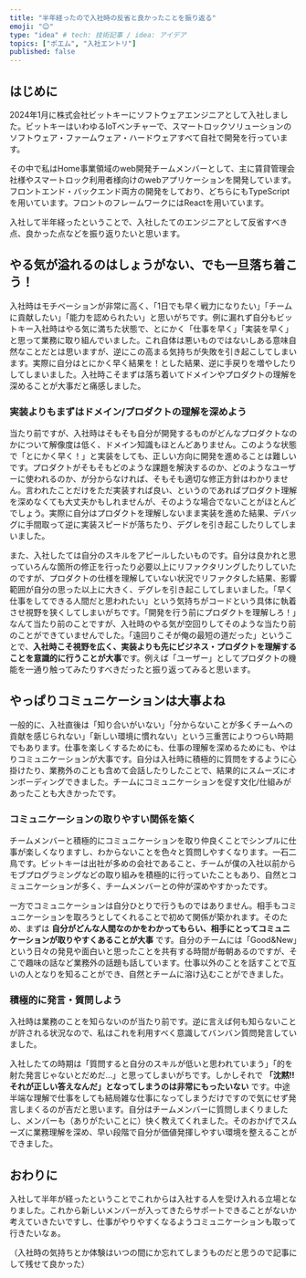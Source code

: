 ```yaml
---
title: "半年経ったので入社時の反省と良かったことを振り返る"
emoji: "😊"
type: "idea" # tech: 技術記事 / idea: アイデア
topics: ["ポエム", "入社エントリ"]
published: false
---
```


## はじめに

2024年1月に株式会社ビットキーにソフトウェアエンジニアとして入社しました。ビットキーはいわゆるIoTベンチャーで、スマートロックソリューションのソフトウェア・ファームウェア・ハードウェアすべて自社で開発を行っています。

その中で私はHome事業領域のweb開発チームメンバーとして、主に賃貸管理会社様やスマートロック利用者様向けのwebアプリケーションを開発しています。フロントエンド・バックエンド両方の開発をしており、どちらにもTypeScriptを用いています。フロントのフレームワークにはReactを用いています。

入社して半年経ったということで、入社したてのエンジニアとして反省すべき点、良かった点などを振り返りたいと思います。

## やる気が溢れるのはしょうがない、でも一旦落ち着こう！

入社時はモチベーションが非常に高く、「1日でも早く戦力になりたい」「チームに貢献したい」「能力を認められたい」と思いがちです。例に漏れず自分もビットキー入社時はやる気に満ちた状態で、とにかく「仕事を早く」「実装を早く」と思って業務に取り組んでいました。これ自体は悪いものではないしある意味自然なことだとは思いますが、逆にこの高まる気持ちが失敗を引き起こしてしまいます。実際に自分はとにかく早く結果を！とした結果、逆に手戻りを増やしたりしてしまいました。入社時こそまずは落ち着いてドメインやプロダクトの理解を深めることが大事だと痛感しました。

### 実装よりもまずはドメイン/プロダクトの理解を深めよう

当たり前ですが、入社時はそもそも自分が開発するものがどんなプロダクトなのかについて解像度は低く、ドメイン知識もほとんどありません。このような状態で「とにかく早く！」と実装をしても、正しい方向に開発を進めることは難しいです。プロダクトがそもそもどのような課題を解決するのか、どのようなユーザーに使われるのか、が分からなければ、そもそも適切な修正方針はわかりません。言われたことだけをただ実装すれば良い、というのであればプロダクト理解を深めなくても大丈夫かもしれませんが、そのような場合でないことがほとんどでしょう。実際に自分はプロダクトを理解しないまま実装を進めた結果、デバッグに手間取って逆に実装スピードが落ちたり、デグレを引き起こしたりしてしまいました。

また、入社したては自分のスキルをアピールしたいものです。自分は良かれと思っていろんな箇所の修正を行ったり必要以上にリファクタリングしたりしていたのですが、プロダクトの仕様を理解していない状況でリファクタした結果、影響範囲が自分の思った以上に大きく、デグレを引き起こしてしまいました。「早く仕事をしてできる人間だと思われたい」という気持ちがコードという具体に執着させ視野を狭くしてしまいがちです。「開発を行う前にプロダクトを理解しろ！」なんて当たり前のことですが、入社時のやる気が空回りしてそのような当たり前のことができていませんでした。「遠回りこそが俺の最短の道だった」ということで、**入社時こそ視野を広く、実装よりも先にビジネス・プロダクトを理解することを意識的に行うことが大事**です。例えば「ユーザー」としてプロダクトの機能を一通り触ってみたりすべきだったと振り返ってみると思います。

## やっぱりコミュニケーションは大事よね

一般的に、入社直後は「知り合いがいない」「分からないことが多くチームへの貢献を感じられない」「新しい環境に慣れない」という三重苦によりつらい時期でもあります。仕事を楽しくするためにも、仕事の理解を深めるためにも、やはりコミュニケーションが大事です。自分は入社時に積極的に質問をするように心掛けたり、業務外のことも含めて会話したりしたことで、結果的にスムーズにオンボーディングできました。チームにコミュニケーションを促す文化/仕組みがあったことも大きかったです。

### コミュニケーションの取りやすい関係を築く

チームメンバーと積極的にコミュニケーションを取り仲良くことでシンプルに仕事が楽しくなりますし、わからないことを色々と質問しやすくなります。一石二鳥です。ビットキーは出社が多めの会社であること、チームが僕の入社以前からモブプログラミングなどの取り組みを積極的に行っていたこともあり、自然とコミュニケーションが多く、チームメンバーとの仲が深めやすかったです。

一方でコミュニケーションは自分ひとりで行うものではありません。相手もコミュニケーションを取ろうとしてくれることで初めて関係が築かれます。そのため、まずは **自分がどんな人間なのかをわかってもらい、相手にとってコミュニケーションが取りやすくあることが大事** です。自分のチームには「Good&New」という日々の発見や面白いと思ったことを共有する時間が毎朝あるのですが、そこで趣味の話など業務外の話題も話しています。仕事以外のことを話すことで互いの人となりを知ることができ、自然とチームに溶け込むことができました。

### 積極的に発言・質問しよう

入社時は業務のことを知らないのが当たり前です。逆に言えば何も知らないことが許される状況なので、私はこれを利用すべく意識してバンバン質問発言していました。

入社したての時期は「質問すると自分のスキルが低いと思われていまう」「的を射た発言じゃないとだめだ...」と思ってしまいがちです。しかしそれで **「沈黙!!それが正しい答えなんだ」となってしまうのは非常にもったいない** です。中途半端な理解で仕事をしても結局雑な仕事になってしまうだけですので気にせず発言しまくるのが吉だと思います。自分はチームメンバーに質問しまくりましたし、メンバーも（ありがたいことに）快く教えてくれました。そのおかげでスムーズに業務理解を深め、早い段階で自分が価値発揮しやすい環境を整えることができました。

## おわりに

入社して半年が経ったということでこれからは入社する人を受け入れる立場となりました。これから新しいメンバーが入ってきたらサポートできることがないか考えていきたいですし、仕事がやりやすくなるようコミュニケーションも取って行きたいなぁ。

（入社時の気持ちとか体験はいつの間にか忘れてしまうものだと思うので記事にして残せて良かった）
